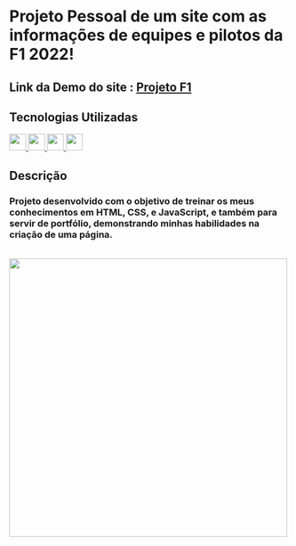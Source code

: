 # Projeto Pessoal de um site com as informações de equipes e pilotos da F1 2022!

## Link da Demo do site : [Projeto F1](https://gustavocmonteiro.github.io/projeto-f1/)

## Tecnologias Utilizadas
<div>
  <a href="https://github.com/GustavoCMonteiro">
    <img height="30em" src="https://img.shields.io/badge/HTML5-E34F26?style=for-the-badge&logo=html5&logoColor=white"/>
    <img height="30em" src="https://img.shields.io/badge/CSS3-1572B6?style=for-the-badge&logo=css3&logoColor=white"/>
    <img height="30m" src="https://img.shields.io/badge/JavaScript-323330?style=for-the-badge&logo=javascript&logoColor=F7DF1E"/>
    <img height="30em" src="https://img.shields.io/badge/Figma-F24E1E?style=for-the-badge&logo=figma&logoColor=white"/>
  </a>
</div>  
  
## Descrição

### Projeto desenvolvido com o objetivo de treinar os meus conhecimentos em HTML, CSS, e JavaScript, e também para servir de portfólio, demonstrando minhas habilidades na criação de uma página.

<br>
<img height="500em" src="https://github.com/GustavoCMonteiro/projeto-f1/blob/main/img/projetof1.gif"/>
<br>

